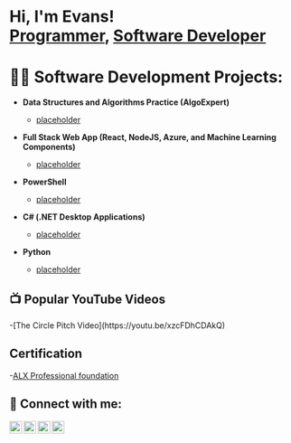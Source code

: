 <h1>Hi, I'm Evans! <br/><a href="https://github.com/omia005">Programmer</a>, <a href="https://www.linkedin.com/in/evans-m-a72aa02b3/">Software Developer</a></h1>

<h1>👨‍💻 Software Development Projects:</h1>

- <b>Data Structures and Algorithms Practice (AlgoExpert)</b>
  - [placeholder](https://github.com/omia005/)
  
- <b>Full Stack Web App (React, NodeJS, Azure, and Machine Learning Components)</b>
  - [placeholder](https://github.com/omia005)
  
- <b>PowerShell</b>
  - [placeholder](https://github.com/omia005)
  
- <b>C# (.NET Desktop Applications)</b>
  - [placeholder](https://github.com/omia005)
   
- <b>Python</b>
  - [placeholder](https://github.com/omia005)


<h2>  📺 Popular YouTube Videos</h2>
  -[The Circle Pitch Video](https://youtu.be/xzcFDhCDAkQ)


<h2> Certification </h2>

  -[ALX Professional foundation](https://ehub.alxafrica.com/profile/4ba383ce-56bd-4130-8a78-c0426abe1b48)


<h2> 🤳 Connect with me:</h2>

[<img align="left" alt="Evans | YouTube" width="22px" src="https://cdn.jsdelivr.net/npm/simple-icons@v3/icons/youtube.svg" />][youtube]
[<img align="left" alt="Evans | LinkedIn" width="22px" src="https://cdn.jsdelivr.net/npm/simple-icons@v3/icons/linkedin.svg" />][linkedin]
[<img align="left" alt="Evans | Instagram" width="22px" src="https://cdn.jsdelivr.net/npm/simple-icons@v3/icons/instagram.svg" />][instagram]
[<img align="left" alt="Evans | Gmail" width="22px" src="https://cdn.jsdelivr.net/npm/simple-icons@v3/icons/gmail.svg" />][gmail]

[youtube]: https://www.youtube.com/channel/UCFdynl7Yq1lhDLDIuXGdA0A
[instagram]: https://www.instagram.com/omia443/
[linkedin]: https://www.linkedin.com/in/evans-m-a72aa02b3/
[Gmail]: mailto:evansomia005@gmail.com

<!--
**joshmadakor1/joshmadakor1** is a ✨ _special_ ✨ repository because its `README.md` (this file) appears on your GitHub profile.

Here are some ideas to get you started:

- 🔭 I’m currently working on ...
- 🌱 I’m currently learning ...
- 👯 I’m looking to collaborate on ...
- 🤔 I’m looking for help with ...
- 💬 Ask me about ...
- 📫 How to reach me: ...
- 😄 Pronouns: ...
- ⚡ Fun fact: ...
-->
